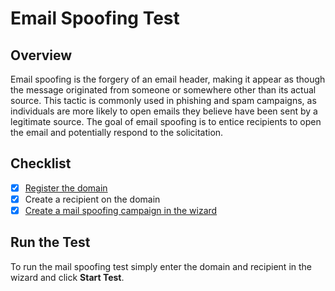 # Email Spoofing Test

## Overview

Email spoofing is the forgery of an email header, making it appear as though the message originated from someone or somewhere other than its actual source. This tactic is commonly used in phishing and spam campaigns, as individuals are more likely to open emails they believe have been sent by a legitimate source. The goal of email spoofing is to entice recipients to open the email and potentially respond to the solicitation.

## Checklist

* [x] [Register the domain](../../../application-screens-reference/settings/common-system-settings/domains/#register-a-domain-via-the-domain-registration-wizard)
* [x] Create a recipient on the domain
* [x] [Create a mail spoofing campaign in the wizard](../../../application-screens-reference/campaigns/new-campaign/wizard-mode/)

## Run the Test

To run the mail spoofing test simply enter the domain and recipient in the wizard and click **Start Test**.
